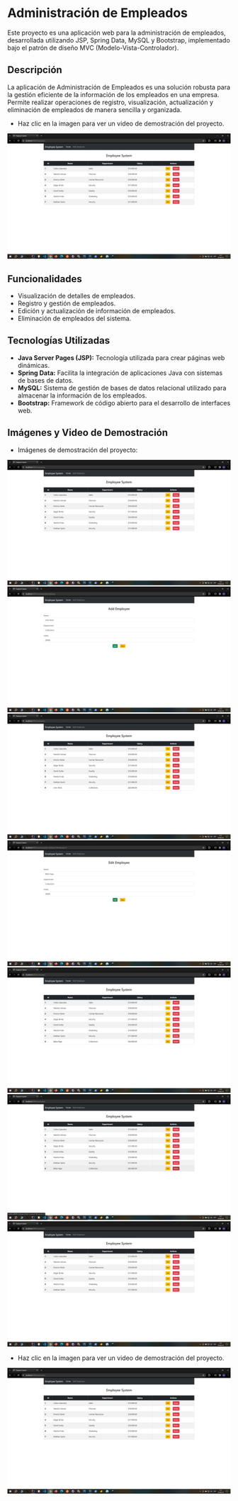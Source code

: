 # Administración de Empleados

Este proyecto es una aplicación web para la administración de empleados, desarrollada utilizando JSP, Spring Data, MySQL y Bootstrap, implementado bajo el patrón de diseño MVC (Modelo-Vista-Controlador).

## Descripción

La aplicación de Administración de Empleados es una solución robusta para la gestión eficiente de la información de los empleados en una empresa. Permite realizar operaciones de registro, visualización, actualización y eliminación de empleados de manera sencilla y organizada.

- Haz clic en la imagen para ver un video de demostración del proyecto.

[![Demo video](media/01.png)](https://matias-barraza.github.io/administracion-empleados-jsp/)

## Funcionalidades

- Visualización de detalles de empleados.
- Registro y gestión de empleados.
- Edición y actualización de información de empleados.
- Eliminación de empleados del sistema.

## Tecnologías Utilizadas

- **Java Server Pages (JSP):** Tecnología utilizada para crear páginas web dinámicas.
- **Spring Data:** Facilita la integración de aplicaciones Java con sistemas de bases de datos.
- **MySQL:** Sistema de gestión de bases de datos relacional utilizado para almacenar la información de los empleados.
- **Bootstrap:** Framework de código abierto para el desarrollo de interfaces web.

## Imágenes y Video de Demostración

- Imágenes de demostración del proyecto:

![Empleado 1](media/01.png)
![Empleado 2](media/02.png)
![Empleado 3](media/03.png)
![Empleado 4](media/04.png)
![Empleado 5](media/05.png)
![Empleado 6](media/06.png)
![Empleado 7](media/07.png)

- Haz clic en la imagen para ver un video de demostración del proyecto.

[![Demo del Proyecto](media/01.png)](https://matias-barraza.github.io/administracion-empleados-jsp/)

